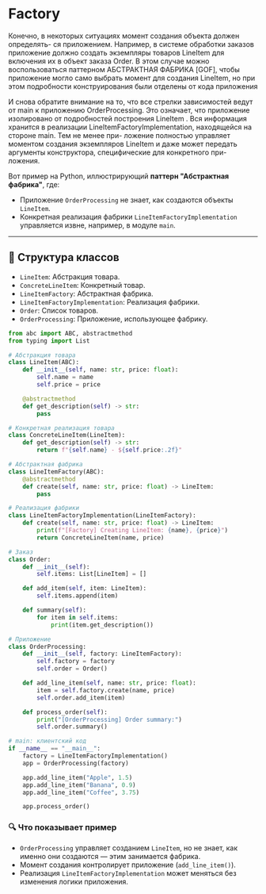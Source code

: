 # Factory

Конечно, в некоторых ситуациях момент создания объекта должен определять-
ся приложением. Например, в системе обработки заказов приложение должно
создать экземпляры товаров LineItem для включения их в объект заказа Order.
В этом случае можно воспользоваться паттерном АБСТРАКТНАЯ ФАБРИКА
[GOF], чтобы приложение могло само выбрать момент для создания LineItem,
но при этом подробности конструирования были отделены от кода приложения

И снова обратите внимание на то, что все стрелки зависимостей ведут от main
к приложению OrderProcessing. Это означает, что приложение изолировано от
подробностей построения LineItem . Вся информация хранится в реализации
LineItemFactoryImplementation, находящейся на стороне main. Тем не менее при-
ложение полностью управляет моментом создания экземпляров LineItem и даже
может передать аргументы конструктора, специфические для конкретного при-
ложения.

Вот пример на Python, иллюстрирующий **паттерн "Абстрактная фабрика"**, где:

- Приложение `OrderProcessing` не знает, как создаются объекты `LineItem`.
- Конкретная реализация фабрики `LineItemFactoryImplementation`
  управляется извне, например, в модуле `main`.

---

## 🔧 Структура классов

- `LineItem`: Абстракция товара.
- `ConcreteLineItem`: Конкретный товар.
- `LineItemFactory`: Абстрактная фабрика.
- `LineItemFactoryImplementation`: Реализация фабрики.
- `Order`: Список товаров.
- `OrderProcessing`: Приложение, использующее фабрику.

```python
from abc import ABC, abstractmethod
from typing import List

# Абстракция товара
class LineItem(ABC):
    def __init__(self, name: str, price: float):
        self.name = name
        self.price = price

    @abstractmethod
    def get_description(self) -> str:
        pass

# Конкретная реализация товара
class ConcreteLineItem(LineItem):
    def get_description(self) -> str:
        return f"{self.name} - ${self.price:.2f}"

# Абстрактная фабрика
class LineItemFactory(ABC):
    @abstractmethod
    def create(self, name: str, price: float) -> LineItem:
        pass

# Реализация фабрики
class LineItemFactoryImplementation(LineItemFactory):
    def create(self, name: str, price: float) -> LineItem:
        print(f"[Factory] Creating LineItem: {name}, {price}")
        return ConcreteLineItem(name, price)

# Заказ
class Order:
    def __init__(self):
        self.items: List[LineItem] = []

    def add_item(self, item: LineItem):
        self.items.append(item)

    def summary(self):
        for item in self.items:
            print(item.get_description())

# Приложение
class OrderProcessing:
    def __init__(self, factory: LineItemFactory):
        self.factory = factory
        self.order = Order()

    def add_line_item(self, name: str, price: float):
        item = self.factory.create(name, price)
        self.order.add_item(item)

    def process_order(self):
        print("[OrderProcessing] Order summary:")
        self.order.summary()

# main: клиентский код
if __name__ == "__main__":
    factory = LineItemFactoryImplementation()
    app = OrderProcessing(factory)

    app.add_line_item("Apple", 1.5)
    app.add_line_item("Banana", 0.9)
    app.add_line_item("Coffee", 3.75)

    app.process_order()
```

### 🔍 Что показывает пример

- `OrderProcessing` управляет созданием `LineItem`, но не знает,
  как именно они создаются — этим занимается фабрика.
- Момент создания контролирует приложение (`add_line_item()`).
- Реализация `LineItemFactoryImplementation`
  может меняться без изменения логики приложения.
